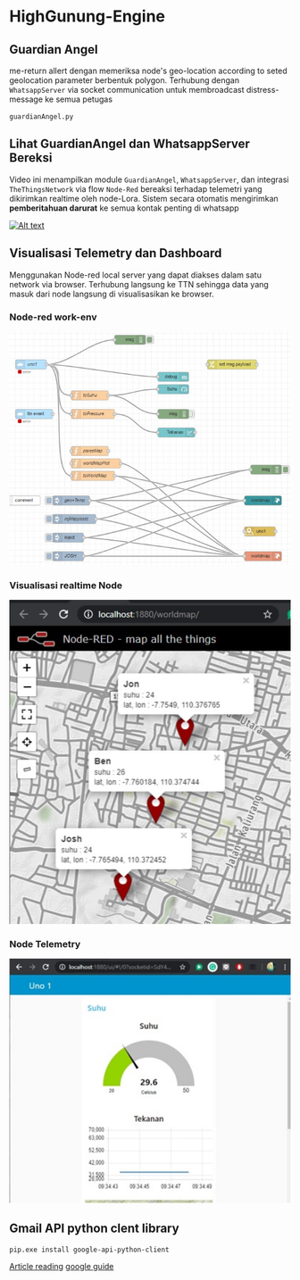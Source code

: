 # HighGunung-Engine

## Guardian Angel
me-return allert dengan memeriksa node's geo-location according to seted geolocation parameter berbentuk polygon. Terhubung dengan `WhatsappServer` via socket communication untuk membroadcast distress-message ke semua petugas
```
guardianAngel.py 
```

## Lihat GuardianAngel dan WhatsappServer Bereksi
Video ini menampilkan module `GuardianAngel`, `WhatsappServer`, dan integrasi `TheThingsNetwork` via flow `Node-Red` bereaksi terhadap telemetri yang dikirimkan realtime oleh node-Lora. Sistem secara otomatis mengirimkan **pemberitahuan darurat** ke semua kontak penting di whatsapp

[![Alt text](https://img.youtube.com/vi/sA308gRTwHI/0.jpg)](https://www.youtube.com/watch?v=sA308gRTwHI)


## Visualisasi Telemetry dan Dashboard
Menggunakan Node-red local server yang dapat diakses dalam satu network via browser. Terhubung langsung ke TTN sehingga data yang masuk dari node langsung di visualisasikan ke browser. 
### Node-red work-env
<img src=https://github.com/wimbuhAdi/HighGunung-Engine/blob/master/Node-red/Node-red_flow.jpg width="520">


### Visualisasi realtime Node
<img src=https://github.com/wimbuhAdi/HighGunung-Engine/blob/master/Node-red/visualisasi-node2.jpg width="520">


### Node Telemetry
<img src=https://github.com/wimbuhAdi/HighGunung-Engine/blob/master/Node-red/nodeTelemetry-dashboard.jpg width="520">



## Gmail API python clent library
```
pip.exe install google-api-python-client
```
[Article reading](https://blog.mailtrap.io/send-emails-with-gmail-api/#How_to_make_your_app_send_emails_with_Gmail_API)    [google guide](https://developers.google.com/gmail/api/quickstart/python)
